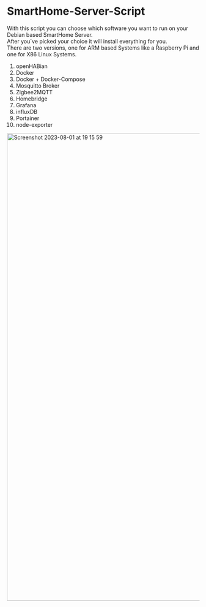 # SmartHome-Server-Script
With this script you can choose which software you want to run on your Debian based SmartHome Server.  
After you´ve picked your choice it will install everything for you.  
There are two versions, one for ARM based Systems like a Raspberry Pi and one for X86 Linux Systems. 
1. openHABian
2. Docker
3. Docker + Docker-Compose
4. Mosquitto Broker
5. Zigbee2MQTT
6. Homebridge
7. Grafana
8. influxDB
9. Portainer
10. node-exporter

<img width="1221" alt="Screenshot 2023-08-01 at 19 15 59" src="https://github.com/BangerTech/SmartHome-Server-Script/assets/73241309/b945e4f0-f3f6-44cd-862e-9c22dcf0ab96">
